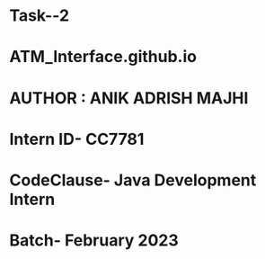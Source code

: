 # Task--2
# ATM_Interface.github.io
# AUTHOR : ANIK ADRISH MAJHI
# Intern ID- CC7781
# CodeClause- Java Development Intern
# Batch- February 2023
